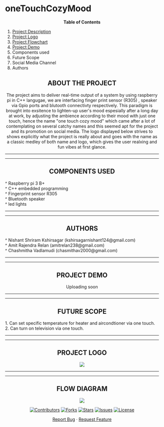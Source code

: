 # oneTouchCozyMood

<div align="center">
 
 **Table of Contents**
 
 <div align="left">
  
 1. [Project Description](#about-the-project) <br/>
 2. [Project Logo](#project-logo) <br/>
 3. [Project Flowchart](#flow-diagram) <br/>
 4. [Project Demo](#project-demo) <br/>
 5. Components used <br/>
 6. Future Scope <br/>
 7. Social Media Channel <br/>
 8. Authors <br/>
 
  <div align="center">
 
   
 ## **ABOUT THE PROJECT**
  
  The project aims to deliver real-time output of a system by using raspberry pi in C++ langugae, we are interfacing finger print sensor (R305) , speaker via Gpio ports and blutooth connectivty respectively. This paradigm is brought into exsitence to lighten-up user's mood espesially after a long day at work, by adjusting the ambience according to their mood with just one touch, hence the name "one touch cozy mood" which came after a lot of contemplating on several catchy names and this seemed apt for the project and its promotion on social media. The logo displayed below strives to shows explicitly what the project is really about and goes with the name as a classic medley of both name and logo, which gives the user realxing and fun vibes at first glance. 

 -----
 -----
  ## **COMPONENTS USED**
 
 <div align="left">
 ^ Raspberry pi 3 B+ <br/>
 ^ C++ embedded programming  <br/>
 ^ Fingerprint sensor R305  <br/>
 ^ Bluetooth speaker  <br/>
 ^ led lights <br/>
 
 <div align="center">
  
  -----
  -----
  
  ## **AUTHORS**
  
 <div align="left">
 ^ Nishant Shriram Kshirsagar (kshirsagarnishant124@gmail.com)  <br/>
 ^ Amit Rajendra Relan (amitrelan238@gmail.com)  <br/>
 ^ Chashmitha Vadlamudi (chasmithav2000@gmail.com)  <br/>
 <div align="center">
  
  -----
  -----
## **PROJECT DEMO**  
  Uploading soon
  
  -----
  -----
  
## **FUTURE SCOPE**
  
   <div align="left">
  1. Can set specific temperature for heater and aircondtioner via one touch. <br/>
  2. Can turn on television via one touch.
  
  <div align="center">
       
   -----
   -----
   
## **PROJECT LOGO**
  
  ![](https://github.com/Nishant-web/oneTouchCozyMood/blob/main/IMG_0050.jpeg)
  
  <div align="center">
   
   -----
   -----
   
## **FLOW DIAGRAM**
   
  ![](https://github.com/Nishant-web/oneTouchCozyMood/blob/main/EB5AA2D1-B228-45EA-9A8C-F5E603E43BAF.jpeg)
  
  
  
  [![Contributors](https://img.shields.io/github/contributors/andretsolkas/oneTouchCozyMood.svg?style=for-the-badge)](https://github.com/andretsolkas/oneTouchCozyMood/graphs/contributors)
  [![Forks](https://img.shields.io/github/forks/andretsolkas/oneTouchCozyMood.svg?style=for-the-badge)](https://github.com/andretsolkas/oneTouchCozyMood/network/members)
  [![Stars](https://img.shields.io/github/stars/andretsolkas/oneTouchCozyMood.svg?style=for-the-badge)](https://github.com/andretsolkas/oneTouchCozyMood/stargazers)
  [![Issues](https://img.shields.io/github/issues/andretsolkas/oneTouchCozyMood.svg?style=for-the-badge)](https://github.com/andretsolkas/oneTouchCozyMood/issues)
  [![License](https://img.shields.io/github/license/andretsolkas/oneTouchCozyMood.svg?style=for-the-badge)](https://github.com/andretsolkas/oneTouchCozyMood/blob/main/LICENSE)
  
</div>

<div align="center">
  
  <a href="https://github.com/andretsolkas/oneTouchCozyMood/issues">Report Bug</a>
  ·
  <a href="https://github.com/andretsolkas/oneTouchCozyMood/issues">Request Feature</a>
  
</div>
